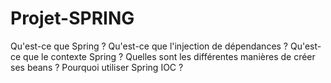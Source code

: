 # Projet-SPRING
Qu'est-ce que Spring ?
Qu'est-ce que l'injection de dépendances ?
Qu'est-ce que le contexte Spring ?
Quelles sont les différentes manières de créer ses beans ?
Pourquoi utiliser Spring IOC ?
